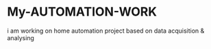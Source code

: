 # My-AUTOMATION-WORK
i am working on home automation project based on data acquisition & analysing 
